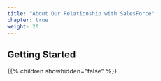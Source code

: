 ```yaml
---
title: "About Our Relationship with SalesForce"
chapter: true
weight: 20
---
```


## Getting Started

{{% children showhidden="false" %}}

